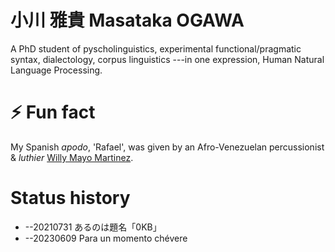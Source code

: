 # 小川 雅貴 Masataka OGAWA

A PhD student of pyscholinguistics, experimental functional/pragmatic syntax, dialectology, corpus linguistics ---in one expression, Human Natural Language Processing.

# ⚡ Fun fact

My Spanish *apodo*, 'Rafael',  was given by an Afro-Venezuelan percussionist & *luthier* [Willy Mayo Martinez](https://www.youtube.com/channel/UCv75kzQTqItWFkd8P2A3Hzw).

# Status history

- --20210731 あるのは題名「0KB」
- --20230609 Para un momento chévere

<!--
### Hi there 👋
**CLRafaelR/CLRafaelR** is a ✨ _special_ ✨ repository because its `README.md` (this file) appears on your GitHub profile.

Here are some ideas to get you started:

- 🔭 I’m currently working on ...
- 🌱 I’m currently learning ...
- 👯 I’m looking to collaborate on ...
- 🤔 I’m looking for help with ...
- 💬 Ask me about ...
- 📫 How to reach me: ...
- 😄 Pronouns: ...
- ⚡ Fun fact: ...
-->
